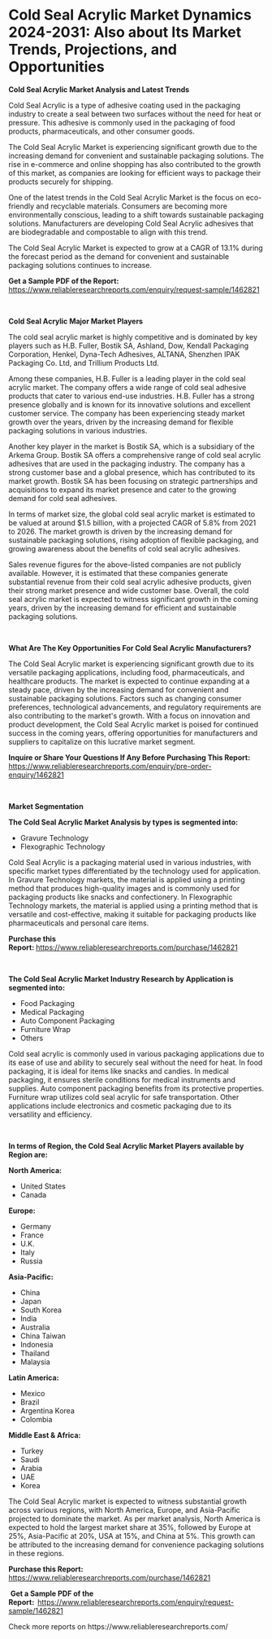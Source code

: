 <p><h1>Cold Seal Acrylic Market Dynamics 2024-2031: Also about Its Market Trends, Projections, and Opportunities</h1></p><p><strong>Cold Seal Acrylic Market Analysis and Latest Trends</strong></p>
<p><p>Cold Seal Acrylic is a type of adhesive coating used in the packaging industry to create a seal between two surfaces without the need for heat or pressure. This adhesive is commonly used in the packaging of food products, pharmaceuticals, and other consumer goods.</p><p>The Cold Seal Acrylic Market is experiencing significant growth due to the increasing demand for convenient and sustainable packaging solutions. The rise in e-commerce and online shopping has also contributed to the growth of this market, as companies are looking for efficient ways to package their products securely for shipping.</p><p>One of the latest trends in the Cold Seal Acrylic Market is the focus on eco-friendly and recyclable materials. Consumers are becoming more environmentally conscious, leading to a shift towards sustainable packaging solutions. Manufacturers are developing Cold Seal Acrylic adhesives that are biodegradable and compostable to align with this trend.</p><p>The Cold Seal Acrylic Market is expected to grow at a CAGR of 13.1% during the forecast period as the demand for convenient and sustainable packaging solutions continues to increase.</p></p>
<p><strong>Get a Sample PDF of the Report:&nbsp;</strong> <a href="https://www.reliableresearchreports.com/enquiry/request-sample/1462821">https://www.reliableresearchreports.com/enquiry/request-sample/1462821</a></p>
<p>&nbsp;</p>
<p><strong>Cold Seal Acrylic Major Market Players</strong></p>
<p><p>The cold seal acrylic market is highly competitive and is dominated by key players such as H.B. Fuller, Bostik SA, Ashland, Dow, Kendall Packaging Corporation, Henkel, Dyna-Tech Adhesives, ALTANA, Shenzhen IPAK Packaging Co. Ltd, and Trillium Products Ltd. </p><p>Among these companies, H.B. Fuller is a leading player in the cold seal acrylic market. The company offers a wide range of cold seal adhesive products that cater to various end-use industries. H.B. Fuller has a strong presence globally and is known for its innovative solutions and excellent customer service. The company has been experiencing steady market growth over the years, driven by the increasing demand for flexible packaging solutions in various industries.</p><p>Another key player in the market is Bostik SA, which is a subsidiary of the Arkema Group. Bostik SA offers a comprehensive range of cold seal acrylic adhesives that are used in the packaging industry. The company has a strong customer base and a global presence, which has contributed to its market growth. Bostik SA has been focusing on strategic partnerships and acquisitions to expand its market presence and cater to the growing demand for cold seal adhesives.</p><p>In terms of market size, the global cold seal acrylic market is estimated to be valued at around $1.5 billion, with a projected CAGR of 5.8% from 2021 to 2026. The market growth is driven by the increasing demand for sustainable packaging solutions, rising adoption of flexible packaging, and growing awareness about the benefits of cold seal acrylic adhesives.</p><p>Sales revenue figures for the above-listed companies are not publicly available. However, it is estimated that these companies generate substantial revenue from their cold seal acrylic adhesive products, given their strong market presence and wide customer base. Overall, the cold seal acrylic market is expected to witness significant growth in the coming years, driven by the increasing demand for efficient and sustainable packaging solutions.</p></p>
<p>&nbsp;</p>
<p><strong>What Are The Key Opportunities For Cold Seal Acrylic Manufacturers?</strong></p>
<p><p>The Cold Seal Acrylic market is experiencing significant growth due to its versatile packaging applications, including food, pharmaceuticals, and healthcare products. The market is expected to continue expanding at a steady pace, driven by the increasing demand for convenient and sustainable packaging solutions. Factors such as changing consumer preferences, technological advancements, and regulatory requirements are also contributing to the market's growth. With a focus on innovation and product development, the Cold Seal Acrylic market is poised for continued success in the coming years, offering opportunities for manufacturers and suppliers to capitalize on this lucrative market segment.</p></p>
<p><strong>Inquire or Share Your Questions If Any Before Purchasing This Report:</strong> <a href="https://www.reliableresearchreports.com/enquiry/pre-order-enquiry/1462821">https://www.reliableresearchreports.com/enquiry/pre-order-enquiry/1462821</a></p>
<p>&nbsp;</p>
<p><strong>Market Segmentation</strong></p>
<p><strong>The Cold Seal Acrylic Market Analysis by types is segmented into:</strong></p>
<p><ul><li>Gravure Technology</li><li>Flexographic Technology</li></ul></p>
<p><p>Cold Seal Acrylic is a packaging material used in various industries, with specific market types differentiated by the technology used for application. In Gravure Technology markets, the material is applied using a printing method that produces high-quality images and is commonly used for packaging products like snacks and confectionery. In Flexographic Technology markets, the material is applied using a printing method that is versatile and cost-effective, making it suitable for packaging products like pharmaceuticals and personal care items.</p></p>
<p><strong>Purchase this Report:&nbsp;</strong><a href="https://www.reliableresearchreports.com/purchase/1462821">https://www.reliableresearchreports.com/purchase/1462821</a></p>
<p>&nbsp;</p>
<p><strong>The Cold Seal Acrylic Market Industry Research by Application is segmented into:</strong></p>
<p><ul><li>Food Packaging</li><li>Medical Packaging</li><li>Auto Component Packaging</li><li>Furniture Wrap</li><li>Others</li></ul></p>
<p><p>Cold seal acrylic is commonly used in various packaging applications due to its ease of use and ability to securely seal without the need for heat. In food packaging, it is ideal for items like snacks and candies. In medical packaging, it ensures sterile conditions for medical instruments and supplies. Auto component packaging benefits from its protective properties. Furniture wrap utilizes cold seal acrylic for safe transportation. Other applications include electronics and cosmetic packaging due to its versatility and efficiency.</p></p>
<p>&nbsp;</p>
<p><strong>In terms of Region, the Cold Seal Acrylic Market Players available by Region are:</strong></p>
<p>
    <p> <strong> North America: </strong>
        <ul>
            <li>United States</li>
            <li>Canada</li>
        </ul>
        </p> 
    <p> <strong> Europe: </strong>
        <ul>
            <li>Germany</li>
            <li>France</li>
            <li>U.K.</li>
            <li>Italy</li>
            <li>Russia</li>
        </ul>
        </p> 
    <p> <strong> Asia-Pacific: </strong>
        <ul>
            <li>China</li>
            <li>Japan</li>
            <li>South Korea</li>
            <li>India</li>
            <li>Australia</li>
            <li>China Taiwan</li>
            <li>Indonesia</li>
            <li>Thailand</li>
            <li>Malaysia</li>
        </ul>
        </p> 
    <p> <strong> Latin America: </strong>
        <ul>
            <li>Mexico</li>
            <li>Brazil</li>
            <li>Argentina Korea</li>
            <li>Colombia</li>
        </ul>
        </p> 
    <p> <strong> Middle East & Africa: </strong>
        <ul>
            <li>Turkey</li>
            <li>Saudi</li>
            <li>Arabia</li>
            <li>UAE</li>
            <li>Korea</li>
        </ul>
    </p>
    </p>
<p><p>The Cold Seal Acrylic market is expected to witness substantial growth across various regions, with North America, Europe, and Asia-Pacific projected to dominate the market. As per market analysis, North America is expected to hold the largest market share at 35%, followed by Europe at 25%, Asia-Pacific at 20%, USA at 15%, and China at 5%. This growth can be attributed to the increasing demand for convenience packaging solutions in these regions.</p></p>
<p><strong>Purchase this Report: </strong><a href="https://www.reliableresearchreports.com/purchase/1462821">https://www.reliableresearchreports.com/purchase/1462821</a></p>
<p>&nbsp;<strong>Get a Sample PDF of the Report:&nbsp;&nbsp;</strong><a href="https://www.reliableresearchreports.com/enquiry/request-sample/1462821">https://www.reliableresearchreports.com/enquiry/request-sample/1462821</a></p>
<p><strong></strong></p>
<p>Check more reports on https://www.reliableresearchreports.com/</p>